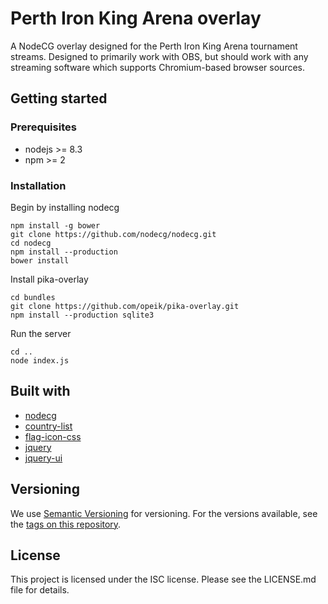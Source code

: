 # Perth Iron King Arena overlay
A NodeCG overlay designed for the Perth Iron King Arena tournament streams.
Designed to primarily work with OBS, but should work with any streaming software
which supports Chromium-based browser sources.

## Getting started
### Prerequisites
* nodejs >= 8.3
* npm >= 2

### Installation

Begin by installing nodecg
```
npm install -g bower
git clone https://github.com/nodecg/nodecg.git
cd nodecg
npm install --production
bower install
```

Install pika-overlay
```
cd bundles
git clone https://github.com/opeik/pika-overlay.git
npm install --production sqlite3
```

Run the server
```
cd ..
node index.js
```

## Built with
* [nodecg](https://github.com/nodecg/nodecg)
* [country-list](https://github.com/fannarsh/country-list)
* [flag-icon-css](https://github.com/lipis/flag-icon-css)
* [jquery](https://jquery.com/)
* [jquery-ui](https://jqueryui.com)

## Versioning
We use [Semantic Versioning](http://semver.org/) for versioning. For the
versions available, see the [tags on this repository](https://github.com/opeik/pika-overlay/tags).

## License
This project is licensed under the ISC license. Please see the LICENSE.md file
for details.

